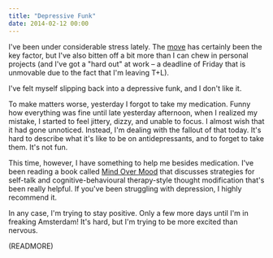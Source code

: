 ```yaml
---
title: "Depressive Funk"
date: 2014-02-12 00:00
---
```


I've been under considerable stress lately. The [move](/blog/moving-to-amsterdam) has certainly been the key factor, but I've also bitten off a bit more than I can chew in personal projects (and I've got a "hard out" at work – a deadline of Friday that is unmovable due to the fact that I'm leaving T+L).

I've felt myself slipping back into a depressive funk, and I don't like it.

To make matters worse, yesterday I forgot to take my medication. Funny how everything was fine until late yesterday afternoon, when I realized my mistake, I started to feel jittery, dizzy, and unable to focus. I almost wish that it had gone unnoticed. Instead, I'm dealing with the fallout of that today. It's hard to describe what it's like to be on antidepressants, and to forget to take them. It's not fun.

This time, however, I have something to help me besides medication. I've been reading a book called [Mind Over Mood](http://www.amazon.com/gp/product/0898621283/ref=as_li_ss_tl?ie=UTF8&camp=1789&creative=390957&creativeASIN=0898621283&linkCode=as2&tag=ashfur-20) that discusses strategies for self-talk and cognitive-behavioural therapy-style thought modification that's been really helpful. If you've been struggling with depression, I highly recommend it.

In any case, I'm trying to stay positive. Only a few more days until I'm in freaking Amsterdam! It's hard, but I'm trying to be more excited than nervous.

(READMORE)
